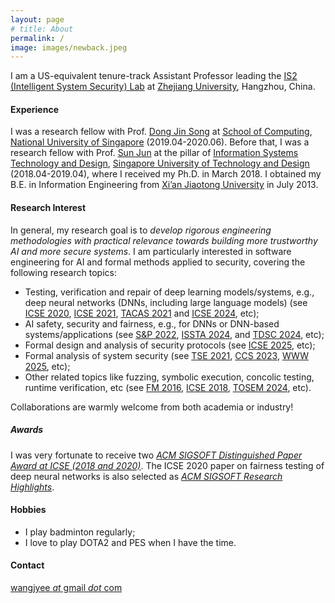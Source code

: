 ```yaml
---
layout: page
# title: About
permalink: /
image: images/newback.jpeg
---
```


I am a US-equivalent tenure-track Assistant Professor leading the [IS2 (Intelligent System Security) Lab](http://is2lab.github.io) at [Zhejiang University](https://www.zju.edu.cn/), Hangzhou, China.


#### Experience

<!-- - July 2020 - present, Assistant Professor, Zhejiang University
- April 2019 - June 2020, Research Fellow, National University of Singapore, Supervisor: Prof. [Dong Jin Song](https://www.comp.nus.edu.sg/~dongjs/)
- April 2018 - April 2019, Research Fellow, Singapore University of Technology and Design, Supervisor: Prof. [Sun Jun](https://sunjun.site/) -->

I was a research fellow with Prof. [Dong Jin Song](https://www.comp.nus.edu.sg/~dongjs/) at [School of Computing](https://www.comp.nus.edu.sg/), [National University of Singapore](http://www.nus.edu.sg/) (2019.04-2020.06). Before that, I was a research fellow with Prof. [Sun Jun](https://sunjun.site/) at the pillar of [Information Systems Technology and Design](https://istd.sutd.edu.sg/), [Singapore University of Technology and Design](https://www.sutd.edu.sg/) (2018.04-2019.04), where I received my Ph.D. in March 2018. I obtained my B.E. in Information Engineering from [Xi’an Jiaotong University](http://www.xjtu.edu.cn/) in July 2013.
 

<!-- <img align="right" src="images/me2.jpeg" />  -->
<!-- <img style="float: right;" src="images/me2.jpeg">  -->

#### Research Interest

In general, my research goal is to *develop rigorous engineering methodologies with practical relevance towards building more trustworthy AI and more secure systems*. I am particularly interested in software engineering for AI and formal methods applied to security, covering the following research topics:
- Testing, verification and repair of deep learning models/systems, e.g., deep neural networks (DNNs, including large language models) (see [ICSE 2020](https://dl.acm.org/doi/10.1145/3377811.3380331), [ICSE 2021](https://dl.acm.org/doi/10.1109/ICSE43902.2021.00038), [TACAS 2021](https://link.springer.com/chapter/10.1007/978-3-030-72016-2_21) and [ICSE 2024](https://dl.acm.org/doi/10.1145/3597503.3623332), etc);
- AI safety, security and fairness, e.g., for DNNs or DNN-based systems/applications (see [S&P 2022](https://ieeexplore.ieee.org/document/9833747), [ISSTA 2024](https://dl.acm.org/doi/10.1145/3650212.3680375), and [TDSC 2024](https://ieeexplore.ieee.org/document/10480645), etc);
- Formal design and analysis of security protocols (see [ICSE 2025](), etc); 
- Formal analysis of system security (see [TSE 2021](https://ieeexplore.ieee.org/document/8576657), [CCS 2023](https://dl.acm.org/doi/abs/10.1145/3576915.3616609), [WWW 2025](), etc);
- Other related topics like fuzzing, symbolic execution, concolic testing, runtime verification, etc (see [FM 2016](https://link.springer.com/chapter/10.1007/978-3-319-48989-6_28), [ICSE 2018](https://www.computer.org/csdl/proceedings-article/icse/2018/563801a291/13l5NXW7OuL), [TOSEM 2024](https://dl.acm.org/doi/10.1145/3705308), etc).

Collaborations are warmly welcome from both academia or industry!

<!-- my research concerns *how to better design, implement and analyze systems, with a focus on artificial intelligence (AI) systems and cyber-physical systems (CPS), such as autonomous driving car, industrial control system, and recommendation system, using various software engineering (SE) techniques ranging from formal methods, program analysis to software testing.* <u>Most of my recent works are focused on testing and enhancing the robustness or fairness of deep learning models deployed in different application domains to improve the system reliability and security.</u> -->

##### Awards
I was very fortunate to receive two [*ACM SIGSOFT Distinguished Paper Award at ICSE (2018 and 2020)*](https://www.sigsoft.org/awards/distinguishedPaperAward.html). The ICSE 2020 paper on fairness testing of deep neural networks is also selected as [*ACM SIGSOFT Research Highlights*](https://www.sigsoft.org/resources/highlights.html).

<!-- #### Vacancies -->

<!-- <font color="#dd0000">
I am actively looking for self-motivated PostDoc/PhD/master/research assistants/research interns to work with me at ZJU. </font>
Feel free to drop me an email with CV if you are interested. Preferred PhD candidates should have a strong background in logic, mathematics or programming, and more importantly love doing research. For ZJU students, please walk in to my office at Lecture Building 9-350, if you wish to have a talk.
 -->

#### Hobbies

- I play badminton regularly;
- I love to play DOTA2 and PES when I have the time.

#### Contact

[wangjyee *at* gmail *dot* com](mailto:wangjyee@gmail.com)